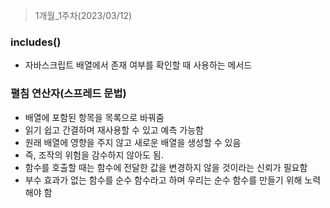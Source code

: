 > 1개월_1주차(2023/03/12)

### includes()

-   자바스크립트 배열에서 존재 여부를 확인할 때 사용하는 메서드

### 펼침 연산자(스프레드 문법)

-   배열에 포함된 항목을 목록으로 바꿔줌
-   읽기 쉽고 간결하며 재사용할 수 있고 예측 가능함
-   원래 배열에 영향을 주지 않고 새로운 배열을 생성할 수 있음
-   즉, 조작의 위험을 감수하지 않아도 됨.
-   함수를 호출할 때는 함수에 전달한 값을 변경하지 않을 것이라는 신뢰가 필요함
-   부수 효과가 없는 함수를 순수 함수라고 하며 우리는 순수 함수를 만들기 위해 노력해야 함